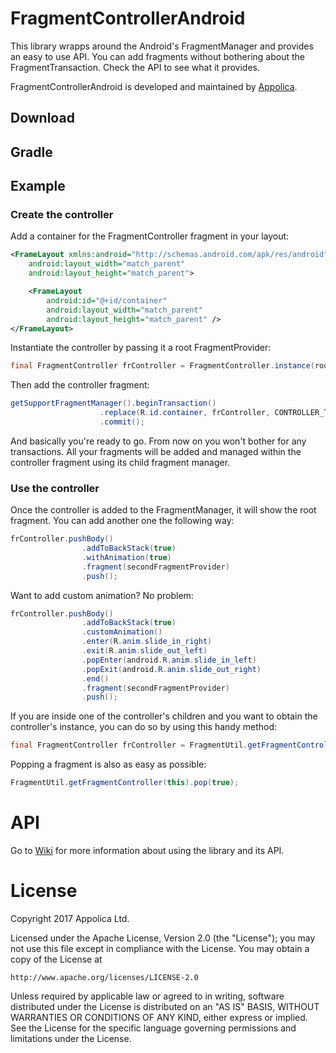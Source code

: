# FragmentControllerAndroid

This library wrapps around the Android's FragmentManager and provides an easy to use API. You can add fragments without bothering about the FragmentTransaction. Check the API to see what it provides.

FragmentControllerAndroid is developed and maintained by [Appolica](http://www.appolica.com/).

## Download

## Gradle

## Example

### Create the controller

Add a container for the FragmentController fragment in your layout:

```xml
<FrameLayout xmlns:android="http://schemas.android.com/apk/res/android"
    android:layout_width="match_parent"
    android:layout_height="match_parent">

    <FrameLayout
        android:id="@+id/container"
        android:layout_width="match_parent"
        android:layout_height="match_parent" />
</FrameLayout>
```
Instantiate the controller by passing it a root FragmentProvider:
```java
final FragmentController frController = FragmentController.instance(rootProvider);
```

Then add the controller fragment:
```java
getSupportFragmentManager().beginTransaction()
                    .replace(R.id.container, frController, CONTROLLER_TAG)
                    .commit();
```

And basically you're ready to go. From now on you won't bother for any transactions. All your fragments will be added and managed within the controller fragment using its child fragment manager. 

### Use the controller
Once the controller is added to the FragmentManager, it will show the root fragment. You can add another one the following way:

```java
frController.pushBody()
                .addToBackStack(true)
                .withAnimation(true)
                .fragment(secondFragmentProvider)
                .push();
```

Want to add custom animation? No problem:
```java
frController.pushBody()
                .addToBackStack(true)
                .customAnimation()
                .enter(R.anim.slide_in_right)
                .exit(R.anim.slide_out_left)
                .popEnter(android.R.anim.slide_in_left)
                .popExit(android.R.anim.slide_out_right)
                .end()
                .fragment(secondFragmentProvider)
                .push();
```

If you are inside one of the controller's children and you want to obtain the controller's instance, you can do so by using
this handy method:
```java
final FragmentController frController = FragmentUtil.getFragmentController(this);
```

Popping a fragment is also as easy as possible:
```java
FragmentUtil.getFragmentController(this).pop(true);
```

# API
Go to [Wiki](https://github.com/Appolica/FragmentControllerAndroid/wiki) for more information about using the library and its API.

# License

Copyright 2017 Appolica Ltd.

Licensed under the Apache License, Version 2.0 (the "License");
you may not use this file except in compliance with the License.
You may obtain a copy of the License at

    http://www.apache.org/licenses/LICENSE-2.0

Unless required by applicable law or agreed to in writing, software
distributed under the License is distributed on an "AS IS" BASIS,
WITHOUT WARRANTIES OR CONDITIONS OF ANY KIND, either express or implied.
See the License for the specific language governing permissions and
limitations under the License.

